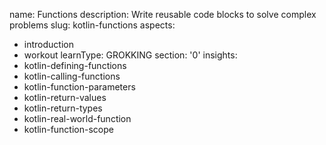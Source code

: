 name: Functions
description: Write reusable code blocks to solve complex problems
slug: kotlin-functions
aspects:
  - introduction
  - workout
learnType: GROKKING
section: '0'
insights:
  - kotlin-defining-functions
  - kotlin-calling-functions
  - kotlin-function-parameters
  - kotlin-return-values
  - kotlin-return-types
  - kotlin-real-world-function
  - kotlin-function-scope
